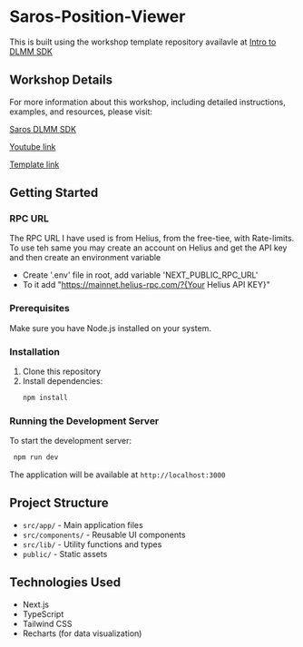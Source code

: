 # Saros-Position-Viewer

This is built using the workshop template repository availavle at [Intro to DLMM SDK](https://saros-playground.vercel.app/workshops)

## Workshop Details

For more information about this workshop, including detailed instructions, examples, and resources, please visit:

[Saros DLMM SDK](https://github.com/saros-xyz/dlmm-saros-sdk)

[Youtube link](https://www.youtube.com/watch?v=4gkEHqVbw4w)

[Template link](https://saros-playground.vercel.app/workshops)


## Getting Started

### RPC URL
The RPC URL I have used is from Helius, from the free-tiee, with Rate-limits.
To use teh same you may create an account on Helius and get the API key and then create an environment variable
- Create '.env' file in root, add variable 'NEXT_PUBLIC_RPC_URL'
- To it add "https://mainnet.helius-rpc.com/?{Your Helius API KEY}"

### Prerequisites

Make sure you have Node.js installed on your system.

### Installation

1. Clone this repository
2. Install dependencies:
   ```bash
   npm install
   ```

### Running the Development Server

To start the development server:

```bash
 npm run dev
```

The application will be available at `http://localhost:3000`


## Project Structure

- `src/app/` - Main application files
- `src/components/` - Reusable UI components
- `src/lib/` - Utility functions and types
- `public/` - Static assets

## Technologies Used

- Next.js
- TypeScript
- Tailwind CSS
- Recharts (for data visualization)
